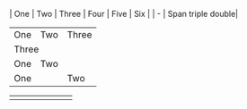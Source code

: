 
| One    | Two | Three | Four    | Five  | Six  |
| -
| Span <td colspan=3>triple  <td colspan=2>double|



<table>
  <tr>
    <td>One</td>
    <td>Two</td>
    <td>Three</td>
  </tr>
  <tr>
    <td colspan="3">Three</td>
  </tr>
  <tr>
    <td>One</td>
    <td colspan="2">Two</td>
  </tr>
  <tr>
    <td colspan="2">One</td>
    <td>Two</td>
  </tr>
</table>


|   |   |   |   |   |   |
|--------|---|---|---|---|---|
| <td colspan=3> |   |   |  |
